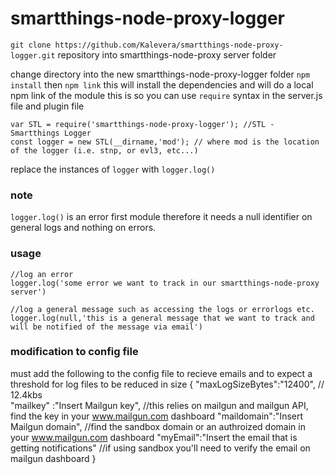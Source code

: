 # smartthings-node-proxy-logger

```git clone https://github.com/Kalevera/smartthings-node-proxy-logger.git``` repository into smartthings-node-proxy server folder

change directory into the new smartthings-node-proxy-logger folder
``` npm install ``` then ``` npm link ``` this will install the dependencies and will do a local npm link of the module this is so you can use ```require``` syntax in the server.js file and plugin file
```
var STL = require('smartthings-node-proxy-logger'); //STL - Smartthings Logger
const logger = new STL(__dirname,'mod'); // where mod is the location of the logger (i.e. stnp, or evl3, etc...)
```
replace the instances of ```logger``` with ```logger.log()```
### note 
```logger.log()``` is an error first module therefore it needs a null identifier on general logs and nothing on errors.

### usage
```
//log an error
logger.log('some error we want to track in our smartthings-node-proxy server')

//log a general message such as accessing the logs or errorlogs etc.
logger.log(null,'this is a general message that we want to track and will be notified of the message via email')

```

### modification to config file

must add the following to the config file to recieve emails and to expect a threshold for log files to be reduced in size
{
  "maxLogSizeBytes":"12400",  // 12.4kbs                 
  "mailkey" :"Insert Mailgun key", //this relies on mailgun and mailgun API, find the key in your www.mailgun.com dashboard
  "maildomain":"Insert Mailgun domain", //find the sandbox domain or an authroized domain in your www.mailgun.com dashboard
  "myEmail":"Insert the email that is getting notifications" //if using sandbox you'll need to verify the email on mailgun dashboard
  }
